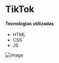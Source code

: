 <h1>TikTok</h1>
<h4>Tecnologias utilizadas</h4>
<ul>
  <li>HTML</li>
  <li>CSS</li>
  <li>JS</li>
</ul>

![image](https://github.com/kelvyntelles/tiktok-fontend/assets/60902731/38f58503-8005-477c-891f-993ce322553c)
